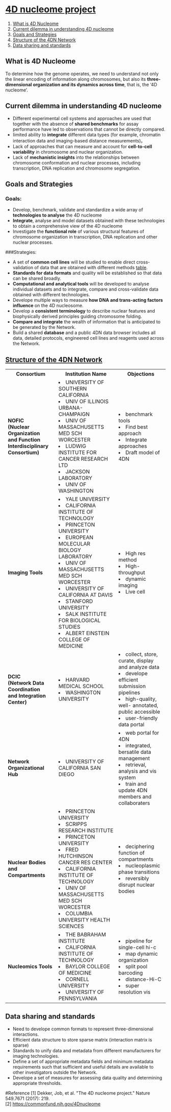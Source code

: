 # <a href="doi:10.1038/nature23884">4D nucleome project</a>
1. [What is 4D Nucleome](#1)<br>
2. [Current dilemma in understanding 4D nucleome](#2)<br>
3. [Goals and Strategies](#3)<br>
4. [Structure of the 4DN Network](#4)<br>
5. [Data sharing and standards](#5)<br>

## What is 4D Nucleome<a name="1"></a>
To determine how the genome operates, we need to understand not only the linear encoding of information along chromosomes, but also its **three-dimensional organization and its dynamics across time**, that is, the ‘4D nucleome’.

## Current dilemma in understanding 4D nucleome<a name="2"></a>

- Different experimental cell systems and approaches are used that together with the absence of **shared benchmarks** for assay performance have led to observations that cannot be directly compared. 
- Iimited ability to **integrate** different data types (for example, chromatin interaction data and imaging-based distance measurements)。
- Lack of approaches that can measure and account for **cell-to-cell variability** in chromosome and nuclear organization.
- Lack of **mechanistic insights** into the relationships between chromosome conformation and nuclear processes, including transcription, DNA replication and chromosome segregation.

## Goals and Strategies <a name="3"></a>


### Goals:
- Develop, benchmark, validate and standardize a wide array of **technologies to analyse** the 4D nucleome
- **Integrate**, analyse and model datasets obtained with these technologies to obtain a comprehensive view of the 4D nucleome
- Investigate the **functional role** of various structural features of chromosome organization in transcription, DNA replication and other nuclear processes. 

###Strategies:
- A set of **common cell lines** will be studied to enable direct cross- validation of data that are obtained with different methods [table](https://www.nature.com/articles/nature23884#t1).
- **Standards for data formats** and quality will be established so that data can be shared broadly.
- **Computational and analytical tools** will be developed to analyse individual datasets and to integrate, compare and cross-validate data obtained with different technologies.
- Develope multiple ways to measure **how DNA and trans-acting factors influence** on the 4D nucleosome.
- Develop a **consistent terminology** to describe nuclear features and biophysically derived principles guiding chromosome folding.
- **Compare and integrate** the wealth of information that is anticipated to be generated by the Network.
- Build a shared **database** and a public 4DN data browser includes all data, detailed protocols, engineered cell lines and reagents used across the Network.

## <a href="https://commonfund.nih.gov/4Dnucleome">Structure of the 4DN Network</a> <a name="4"></a>


<table>
 <tr>
     <th>Consortium</th>
     <th>Institution Name</th>
     <th>Objections</th>
 </tr>
 <tr>
      <td><b>NOFIC<br>(Nuclear Organization<br> and Function<br>Interdisciplinary<br>Consortium) </td>
      <td><li>UNIVERSITY OF SOUTHERN CALIFORNIA</li>
        <li>UNIV OF ILLINOIS URBANA-CHAMPAIGN</li>
        <li>UNIV OF MASSACHUSETTS MED SCH WORCESTER</li>
        <li>LUDWIG INSTITUTE FOR CANCER RESEARCH LTD</li>
        <li>JACKSON LABORATORY</li>
        <li>UNIV OF WASHINGTON</li>
</td>
      <td><li>benchmark tools</li><li>Find best approach</li><li>Integrate approaches</li><li>Draft model of 4DN</li></td>
 </tr>
 <tr>
    <td><b>Imaging Tools</td>
    <td><li>YALE UNIVERSITY</li>
        <li>CALIFORNIA INSTITUTE OF TECHNOLOGY</li>
        <li>PRINCETON UNIVERSITY</li>
        <li>EUROPEAN MOLECULAR BIOLOGY LABORATORY</li>
        <li>UNIV OF MASSACHUSETTS MED SCH WORCESTER</li>
        <li>UNIVERSITY OF CALIFORNIA AT DAVIS</li>
        <li>STANFORD UNIVERSITY</li>
        <li>SALK INSTITUTE FOR BIOLOGICAL STUDIES</li>
        <li>ALBERT EINSTEIN COLLEGE OF MEDICINE</li>
    </td>
    <td><li>High res method</li><li>High-throughput</li><li>dynamic imaging</li><li>Live cell</li></td>
</tr>
 <tr>
    <td><b>DCIC<br>(Network Data<br>Coordination<br> and Integration<br> Center)</td>
    <td><li>HARVARD MEDICAL SCHOOL</li>
        <li>WASHINGTON UNIVERSITY</li>
    </td>
    <td><li>collect, store, curate, display and analyze data</li><li>develope efficient submission pipelines</li><li>high-quality, well- annotated, public accessible</li><li>user-friendly data portal</li></td>
</tr>
 <tr>
    <td><b>Network <br>Organizational <br>Hub</td>
    <td><li>UNIVERSITY OF CALIFORNIA SAN DIEGO</li>
    </td>
    <td><li>web portal for 4DN</li><li>integrated, bersatile data management
</li><li>retrieval, analysis and vis system</li><li>train and update 4DN members and collaboraters </li></td>
</tr>
 <tr>
    <td><b>Nuclear Bodies and Compartments</td>
    <td><li>PRINCETON UNIVERSITY</li>
    <li>SCRIPPS RESEARCH INSTITUTE</li>
    <li>PRINCETON UNIVERSITY</li>
    <li>FRED HUTCHINSON CANCER RES CENTER</li>
    <li>CALIFORNIA INSTITUTE OF TECHNOLOGY</li>
    <li>UNIV OF MASSACHUSETTS MED SCH WORCESTER</li>
    <li>COLUMBIA UNIVERSITY HEALTH SCIENCES</li>
    </td>
    <td><li>deciphering function of compartments</li><li>nucleoplasmic phase transitions</li><li>reversibly disrupt nuclear bodies</li></td>
    </tr>
 <tr>
    <td><b>Nucleomics Tools</td>
    <td><li>THE BABRAHAM INSTITUTE</li>
    <li>CALIFORNIA INSTITUTE OF TECHNOLOGY</li>
    <li>BAYLOR COLLEGE OF MEDICINE</li>
    <li>CORNELL UNIVERSITY</li>
    <li>UNIVERSITY OF PENNSYLVANIA</li>
    </td>
    <td><li>pipeline for single-cell hi-c</li><li>map dynamic organization</li><li>split pool barcoding</li><li>distance-Hi-C</li><li>super resolution vis</li></td>
    </tr>
</table>

## Data sharing and standards<a name="5"></a>


- Need to develope common formats to represent three-dimensional interactions.
- Efficient data structure to store sparse matrix (interaction matrix is sparse)
- Standards to unify data and metadata from different manufacturers for imaging technologies.
- Define a set of appropriate metadata fields and minimum metadata requirements such that sufficient and useful details are available to other investigators outside the Network.
- Develope a set of measures for assessing data quality and determining
appropriate thresholds.

#Reference
[1] Dekker, Job, et al. "The 4D nucleome project." Nature 549.7671 (2017): 219.<br>
[2] https://commonfund.nih.gov/4Dnucleome















